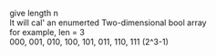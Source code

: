give length n</br>
It will cal' an enumerted Two-dimensional bool array</br>
for example, len = 3</br>
000, 001, 010, 100, 101, 011, 110, 111 (2^3-1)
